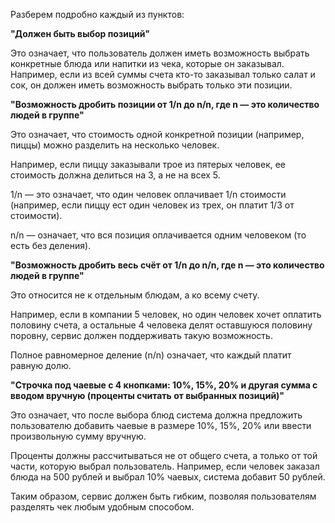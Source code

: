 Разберем подробно каждый из пунктов:

**"Должен быть выбор позиций"**

Это означает, что пользователь должен иметь возможность выбрать конкретные блюда или напитки из чека, которые он заказывал. Например, если из всей суммы счета кто-то заказывал только салат и сок, он должен иметь возможность выбрать только эти позиции.

**"Возможность дробить позиции от 1/n до n/n, где n — это количество людей в группе"**

Это означает, что стоимость одной конкретной позиции (например, пиццы) можно разделить на несколько человек.

Например, если пиццу заказывали трое из пятерых человек, ее стоимость должна делиться на 3, а не на всех 5.

1/n — это означает, что один человек оплачивает 1/n стоимости (например, если пиццу ест один человек из трех, он платит 1/3 от стоимости).

n/n — означает, что вся позиция оплачивается одним человеком (то есть без деления).

**"Возможность дробить весь счёт от 1/n до n/n, где n — это количество людей в группе"**

Это относится не к отдельным блюдам, а ко всему счету.

Например, если в компании 5 человек, но один человек хочет оплатить половину счета, а остальные 4 человека делят оставшуюся половину поровну, сервис должен поддерживать такую возможность.

Полное равномерное деление (n/n) означает, что каждый платит равную долю.

**"Строчка под чаевые с 4 кнопками: 10%, 15%, 20% и другая сумма с вводом вручную (проценты считать от выбранных позиций)"**

Это означает, что после выбора блюд система должна предложить пользователю добавить чаевые в размере 10%, 15%, 20% или ввести произвольную сумму вручную.

Проценты должны рассчитываться не от общего счета, а только от той части, которую выбрал пользователь. Например, если человек заказал блюда на 500 рублей и выбрал 10% чаевых, система добавит 50 рублей.

Таким образом, сервис должен быть гибким, позволяя пользователям разделять чек любым удобным способом.